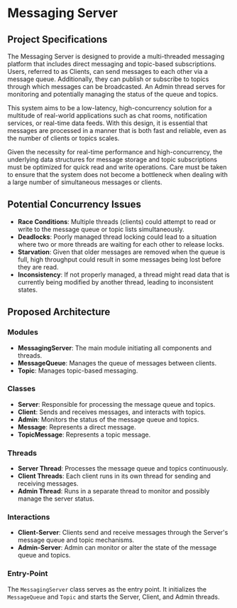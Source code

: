 # Messaging Server

## Project Specifications

The Messaging Server is designed to provide a multi-threaded messaging platform that includes direct messaging and topic-based subscriptions. Users, referred to as Clients, can send messages to each other via a message queue. Additionally, they can publish or subscribe to topics through which messages can be broadcasted. An Admin thread serves for monitoring and potentially managing the status of the queue and topics.

This system aims to be a low-latency, high-concurrency solution for a multitude of real-world applications such as chat rooms, notification services, or real-time data feeds. With this design, it is essential that messages are processed in a manner that is both fast and reliable, even as the number of clients or topics scales.

Given the necessity for real-time performance and high-concurrency, the underlying data structures for message storage and topic subscriptions must be optimized for quick read and write operations. Care must be taken to ensure that the system does not become a bottleneck when dealing with a large number of simultaneous messages or clients.

## Potential Concurrency Issues

- **Race Conditions**: Multiple threads (clients) could attempt to read or write to the message queue or topic lists simultaneously.
- **Deadlocks**: Poorly managed thread locking could lead to a situation where two or more threads are waiting for each other to release locks.
- **Starvation**: Given that older messages are removed when the queue is full, high throughput could result in some messages being lost before they are read.
- **Inconsistency**: If not properly managed, a thread might read data that is currently being modified by another thread, leading to inconsistent states.

## Proposed Architecture

### Modules
- **MessagingServer**: The main module initiating all components and threads.
- **MessageQueue**: Manages the queue of messages between clients.
- **Topic**: Manages topic-based messaging.

### Classes
- **Server**: Responsible for processing the message queue and topics.
- **Client**: Sends and receives messages, and interacts with topics.
- **Admin**: Monitors the status of the message queue and topics.
- **Message**: Represents a direct message.
- **TopicMessage**: Represents a topic message.

### Threads
- **Server Thread**: Processes the message queue and topics continuously.
- **Client Threads**: Each client runs in its own thread for sending and receiving messages.
- **Admin Thread**: Runs in a separate thread to monitor and possibly manage the server status.

### Interactions
- **Client-Server**: Clients send and receive messages through the Server's message queue and topic mechanisms.
- **Admin-Server**: Admin can monitor or alter the state of the message queue and topics.

### Entry-Point
The `MessagingServer` class serves as the entry point. It initializes the `MessageQueue` and `Topic` and starts the Server, Client, and Admin threads.
